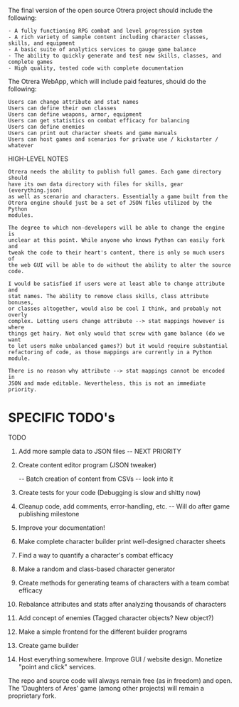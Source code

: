 The final version of the open source Otrera project should include the following:

	- A fully functioning RPG combat and level progression system
	- A rich variety of sample content including character classes, skills, and equipment
	- A basic suite of analytics services to gauge game balance
	- The ability to quickly generate and test new skills, classes, and complete games
	- High quality, tested code with complete documentation

The Otrera WebApp, which will include paid features, should do the following:

	Users can change attribute and stat names
	Users can define their own classes
	Users can define weapons, armor, equipment
	Users can get statistics on combat efficacy for balancing
	Users can define enemies
	Users can print out character sheets and game manuals
	Users can host games and scenarios for private use / kickstarter / whatever

HIGH-LEVEL NOTES

	Otrera needs the ability to publish full games. Each game directory should
	have its own data directory with files for skills, gear (everything.json)
	as well as scenario and characters. Essentially a game built from the
	Otrera engine should just be a set of JSON files utilized by the Python
	modules.

	The degree to which non-developers will be able to change the engine is
	unclear at this point. While anyone who knows Python can easily fork and
	tweak the code to their heart's content, there is only so much users of
	the web GUI will be able to do without the ability to alter the source code.

	I would be satisfied if users were at least able to change attribute and
	stat names. The ability to remove class skills, class attribute bonuses,
	or classes altogether, would also be cool I think, and probably not overly
	complex. Letting users change attribute --> stat mappings however is where
	things get hairy. Not only would that screw with game balance (do we want
	to let users make unbalanced games?) but it would require substantial
	refactoring of code, as those mappings are currently in a Python module.
	
	There is no reason why attribute --> stat mappings cannot be encoded in
	JSON and made editable. Nevertheless, this is not an immediate priority.

SPECIFIC TODO's
=======
	
TODO

1. Add more sample data to JSON files -- NEXT PRIORITY

2. Create content editor program (JSON tweaker)

	-- Batch creation of content from CSVs -- look into it

3. Create tests for your code (Debugging is slow and shitty now)

4. Cleanup code, add comments, error-handling, etc. -- Will do after game publishing milestone

5. Improve your documentation!

6. Make complete character builder print well-designed character sheets

7. Find a way to quantify a character's combat efficacy

8. Make a random and class-based character generator

9. Create methods for generating teams of characters with a team combat efficacy

10. Rebalance attributes and stats after analyzing thousands of characters

11. Add concept of enemies (Tagged character objects? New object?)

12. Make a simple frontend for the different builder programs

13. Create game builder

14. Host everything somewhere. Improve GUI / website design. Monetize "point and click" services.

The repo and source code will always remain free (as in freedom) and open.
The 'Daughters of Ares' game (among other projects) will remain a proprietary fork.
